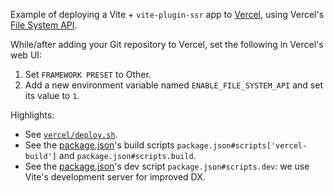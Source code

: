 Example of deploying a Vite + `vite-plugin-ssr` app to [Vercel](https://vercel.com/), using Vercel's [File System API](https://vercel.com/docs/file-system-api/v1).

While/after adding your Git repository to Vercel, set the following in Vercel's web UI:
 1.  Set `FRAMEWORK PRESET` to Other.
 1. Add a new environment variable named `ENABLE_FILE_SYSTEM_API` and set its value to `1`.

Highlights:

 - See [`vercel/deploy.sh`](vercel/deploy.sh).
 - See the [package.json](package.json)'s build scripts `package.json#scripts['vercel-build']` and `package.json#scripts.build`.
 - See the [package.json](package.json)'s dev script `package.json#scripts.dev`: we use Vite's development server for improved DX.
